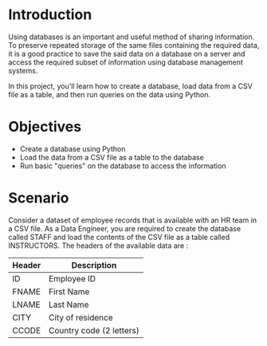 # Introduction
Using databases is an important and useful method of sharing information. To preserve repeated storage of the same files containing the required data, it is a good practice to save the said data on a database on a server and access the required subset of information using database management systems.

In this project, you'll learn how to create a database, load data from a CSV file as a table, and then run queries on the data using Python.

# Objectives
* Create a database using Python
* Load the data from a CSV file as a table to the database
* Run basic "queries" on the database to access the information

# Scenario
Consider a dataset of employee records that is available with an HR team in a CSV file. As a Data Engineer, you are required to create the database called STAFF and load the contents of the CSV file as a table called INSTRUCTORS. The headers of the available data are :
<table>
  <thead>
    <tr>
    <th>Header</th>
    <th>Description</th>
    </tr>
  </thead>
  <tbody>
    <tr>
      <td>ID</td>
      <td>Employee ID</td>
    </tr>
    <tr>
      <td>FNAME</td>
      <td>First Name</td>
    </tr>
    <tr>
      <td>LNAME</td>
      <td>Last Name</td>
    </tr>
    <tr>
      <td>CITY</td>
      <td>City of residence</td>
    </tr>
    <tr>
      <td>CCODE</td>
      <td>Country code (2 letters)</td>
    </tr>
  </tbody>
</table>

